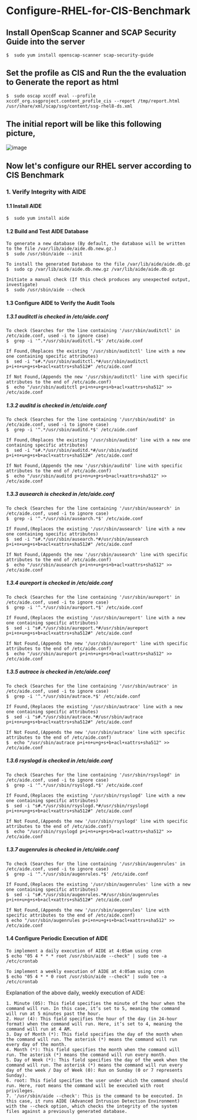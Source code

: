 # Configure-RHEL-for-CIS-Benchmark

## Install OpenScap Scanner and SCAP Security Guide into the server
	$  sudo yum install openscap-scanner scap-security-guide

## Set the profile as CIS and Run the the evaluation to Generate the report as html
	$  sudo oscap xccdf eval --profile xccdf_org.ssgproject.content_profile_cis --report /tmp/report.html /usr/share/xml/scap/ssg/content/ssg-rhel8-ds.xml

## The initial report will be like this following picture,
![image](https://github.com/Aththas/Configure-RHEL-for-CIS-Benchmark/assets/121440481/474247d5-007f-451a-9a6f-bbbac6be8aad)


## Now let's configure our RHEL server according to CIS Benchmark

### 1. Verify Integrity with AIDE

#### 1.1 Install AIDE
	$  sudo yum install aide

#### 1.2 Build and Test AIDE Database
	To generate a new database (By default, the database will be written to the file /var/lib/aide/aide.db.new.gz.)
	$  sudo /usr/sbin/aide --init

	To install the generated Database to the file /var/lib/aide/aide.db.gz
	$  sudo cp /var/lib/aide/aide.db.new.gz /var/lib/aide/aide.db.gz

	Initiate a manual check (If this check produces any unexpected output, investigate)
	$  sudo /usr/sbin/aide --check

#### 1.3 Configure AIDE to Verify the Audit Tools
##### 1.3.1 auditctl is checked in /etc/aide.conf
  	To check (Searches for the line containing '/usr/sbin/auditctl' in /etc/aide.conf, used -i to ignore case)
   	$  grep -i '^.*/usr/sbin/auditctl.*$' /etc/aide.conf

  	If Found,(Replaces the existing '/usr/sbin/auditctl' line with a new one containing specific attributes)
   	$  sed -i "s#.*/usr/sbin/auditctl.*#/usr/sbin/auditctl p+i+n+u+g+s+b+acl+xattrs+sha512#" /etc/aide.conf

  	If Not Found,(Appends the new '/usr/sbin/auditctl' line with specific attributes to the end of /etc/aide.conf)
   	$  echo "/usr/sbin/auditctl p+i+n+u+g+s+b+acl+xattrs+sha512" >> /etc/aide.conf

##### 1.3.2 auditd is checked in /etc/aide.conf
  	To check (Searches for the line containing '/usr/sbin/auditd' in /etc/aide.conf, used -i to ignore case)
   	$  grep -i '^.*/usr/sbin/auditd.*$' /etc/aide.conf

  	If Found,(Replaces the existing '/usr/sbin/auditd' line with a new one containing specific attributes)
   	$  sed -i "s#.*/usr/sbin/auditd.*#/usr/sbin/auditd p+i+n+u+g+s+b+acl+xattrs+sha512#" /etc/aide.conf

  	If Not Found,(Appends the new '/usr/sbin/auditd' line with specific attributes to the end of /etc/aide.conf)
   	$  echo "/usr/sbin/auditd p+i+n+u+g+s+b+acl+xattrs+sha512" >> /etc/aide.conf

##### 1.3.3 ausearch is checked in /etc/aide.conf
  	To check (Searches for the line containing '/usr/sbin/ausearch' in /etc/aide.conf, used -i to ignore case)
   	$  grep -i '^.*/usr/sbin/ausearch.*$' /etc/aide.conf

  	If Found,(Replaces the existing '/usr/sbin/ausearch' line with a new one containing specific attributes)
   	$  sed -i "s#.*/usr/sbin/ausearch.*#/usr/sbin/ausearch p+i+n+u+g+s+b+acl+xattrs+sha512#" /etc/aide.conf

  	If Not Found,(Appends the new '/usr/sbin/ausearch' line with specific attributes to the end of /etc/aide.conf)
   	$  echo "/usr/sbin/ausearch p+i+n+u+g+s+b+acl+xattrs+sha512" >> /etc/aide.conf

##### 1.3.4 aureport is checked in /etc/aide.conf
  	To check (Searches for the line containing '/usr/sbin/aureport' in /etc/aide.conf, used -i to ignore case)
   	$  grep -i '^.*/usr/sbin/aureport.*$' /etc/aide.conf

  	If Found,(Replaces the existing '/usr/sbin/aureport' line with a new one containing specific attributes)
   	$  sed -i "s#.*/usr/sbin/aureport.*#/usr/sbin/aureport p+i+n+u+g+s+b+acl+xattrs+sha512#" /etc/aide.conf

  	If Not Found,(Appends the new '/usr/sbin/aureport' line with specific attributes to the end of /etc/aide.conf)
   	$  echo "/usr/sbin/aureport p+i+n+u+g+s+b+acl+xattrs+sha512" >> /etc/aide.conf

##### 1.3.5 autrace is checked in /etc/aide.conf
  	To check (Searches for the line containing '/usr/sbin/autrace' in /etc/aide.conf, used -i to ignore case)
   	$  grep -i '^.*/usr/sbin/autrace.*$' /etc/aide.conf

  	If Found,(Replaces the existing '/usr/sbin/autrace' line with a new one containing specific attributes)
   	$  sed -i "s#.*/usr/sbin/autrace.*#/usr/sbin/autrace p+i+n+u+g+s+b+acl+xattrs+sha512#" /etc/aide.conf

  	If Not Found,(Appends the new '/usr/sbin/autrace' line with specific attributes to the end of /etc/aide.conf)
   	$  echo "/usr/sbin/autrace p+i+n+u+g+s+b+acl+xattrs+sha512" >> /etc/aide.conf

##### 1.3.6 rsyslogd is checked in /etc/aide.conf
  	To check (Searches for the line containing '/usr/sbin/rsyslogd' in /etc/aide.conf, used -i to ignore case)
   	$  grep -i '^.*/usr/sbin/rsyslogd.*$' /etc/aide.conf

  	If Found,(Replaces the existing '/usr/sbin/rsyslogd' line with a new one containing specific attributes)
   	$  sed -i "s#.*/usr/sbin/rsyslogd.*#/usr/sbin/rsyslogd p+i+n+u+g+s+b+acl+xattrs+sha512#" /etc/aide.conf

  	If Not Found,(Appends the new '/usr/sbin/rsyslogd' line with specific attributes to the end of /etc/aide.conf)
   	$  echo "/usr/sbin/rsyslogd p+i+n+u+g+s+b+acl+xattrs+sha512" >> /etc/aide.conf

##### 1.3.7 augenrules is checked in /etc/aide.conf
  	To check (Searches for the line containing '/usr/sbin/augenrules' in /etc/aide.conf, used -i to ignore case)
   	$  grep -i '^.*/usr/sbin/augenrules.*$' /etc/aide.conf

  	If Found,(Replaces the existing '/usr/sbin/augenrules' line with a new one containing specific attributes)
   	$  sed -i "s#.*/usr/sbin/augenrules.*#/usr/sbin/augenrules p+i+n+u+g+s+b+acl+xattrs+sha512#" /etc/aide.conf

  	If Not Found,(Appends the new '/usr/sbin/augenrules' line with specific attributes to the end of /etc/aide.conf)
   	$ echo "/usr/sbin/augenrules p+i+n+u+g+s+b+acl+xattrs+sha512" >> /etc/aide.conf

#### 1.4 Configure Periodic Execution of AIDE
	To implement a daily execution of AIDE at 4:05am using cron
 	$ echo "05 4 * * * root /usr/sbin/aide --check" | sudo tee -a /etc/crontab

  	To implement a weekly execution of AIDE at 4:05am using cron
	$ echo "05 4 * * 0 root /usr/sbin/aide --check" | sudo tee -a /etc/crontab

 Explanation of the above daily, weekly execution of AIDE:

	1. Minute (05): This field specifies the minute of the hour when the command will run. In this case, it’s set to 5, meaning the command will run at 5 minutes past the hour.
	2. Hour (4): This field specifies the hour of the day (in 24-hour format) when the command will run. Here, it’s set to 4, meaning the command will run at 4 AM.
	3. Day of Month (*): This field specifies the day of the month when the command will run. The asterisk (*) means the command will run every day of the month.
	4. Month (*): This field specifies the month when the command will run. The asterisk (*) means the command will run every month.
	5. Day of Week (*): This field specifies the day of the week when the command will run. The asterisk (*) means the command will run every day of the week / Day of Week (0): Run on Sunday (0 or 7 represents Sunday).
	6. root: This field specifies the user under which the command should run. Here, root means the command will be executed with root privileges.
	7. '/usr/sbin/aide --check': This is the command to be executed. In this case, it runs AIDE (Advanced Intrusion Detection Environment) with the --check option, which checks the integrity of the system files against a previously generated database.
